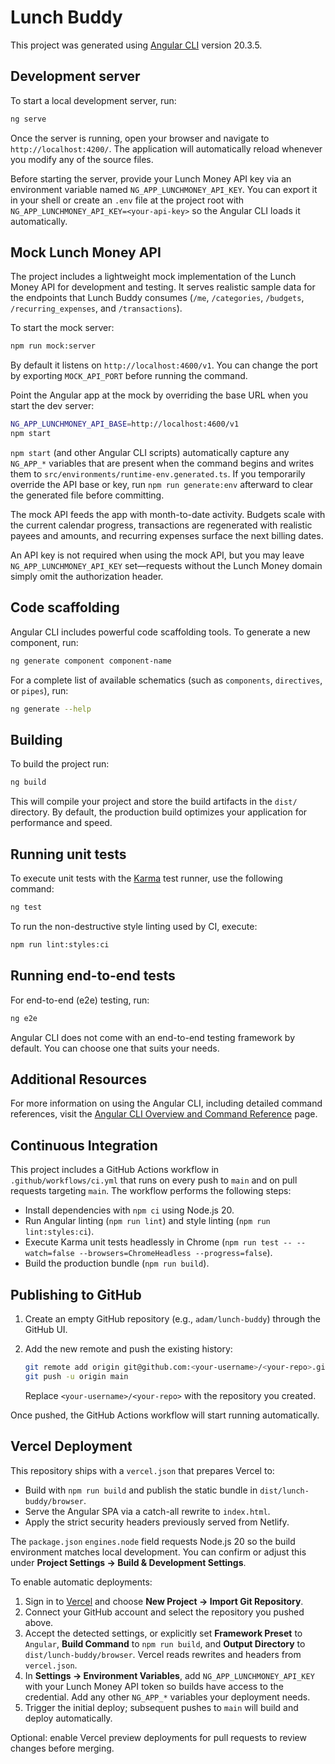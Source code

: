 # Lunch Buddy

This project was generated using [Angular CLI](https://github.com/angular/angular-cli) version 20.3.5.

## Development server

To start a local development server, run:

```bash
ng serve
```

Once the server is running, open your browser and navigate to `http://localhost:4200/`. The application will automatically reload whenever you modify any of the source files.

Before starting the server, provide your Lunch Money API key via an environment variable named `NG_APP_LUNCHMONEY_API_KEY`. You can export it in your shell or create an `.env` file at the project root with `NG_APP_LUNCHMONEY_API_KEY=<your-api-key>` so the Angular CLI loads it automatically.

## Mock Lunch Money API

The project includes a lightweight mock implementation of the Lunch Money API for development and testing. It serves realistic sample data for the endpoints that Lunch Buddy consumes (`/me`, `/categories`, `/budgets`, `/recurring_expenses`, and `/transactions`).

To start the mock server:

```bash
npm run mock:server
```

By default it listens on `http://localhost:4600/v1`. You can change the port by exporting `MOCK_API_PORT` before running the command.

Point the Angular app at the mock by overriding the base URL when you start the dev server:

```bash
NG_APP_LUNCHMONEY_API_BASE=http://localhost:4600/v1
npm start
```

`npm start` (and other Angular CLI scripts) automatically capture any `NG_APP_*` variables that are present when the command begins and writes them to `src/environments/runtime-env.generated.ts`. If you temporarily override the API base or key, run `npm run generate:env` afterward to clear the generated file before committing.

The mock API feeds the app with month-to-date activity. Budgets scale with the current calendar progress, transactions are regenerated with realistic payees and amounts, and recurring expenses surface the next billing dates.

An API key is not required when using the mock API, but you may leave `NG_APP_LUNCHMONEY_API_KEY` set—requests without the Lunch Money domain simply omit the authorization header.

## Code scaffolding

Angular CLI includes powerful code scaffolding tools. To generate a new component, run:

```bash
ng generate component component-name
```

For a complete list of available schematics (such as `components`, `directives`, or `pipes`), run:

```bash
ng generate --help
```

## Building

To build the project run:

```bash
ng build
```

This will compile your project and store the build artifacts in the `dist/` directory. By default, the production build optimizes your application for performance and speed.

## Running unit tests

To execute unit tests with the [Karma](https://karma-runner.github.io) test runner, use the following command:

```bash
ng test
```

To run the non-destructive style linting used by CI, execute:

```bash
npm run lint:styles:ci
```

## Running end-to-end tests

For end-to-end (e2e) testing, run:

```bash
ng e2e
```

Angular CLI does not come with an end-to-end testing framework by default. You can choose one that suits your needs.

## Additional Resources

For more information on using the Angular CLI, including detailed command references, visit the [Angular CLI Overview and Command Reference](https://angular.dev/tools/cli) page.

## Continuous Integration

This project includes a GitHub Actions workflow in `.github/workflows/ci.yml` that runs on every push to `main` and on pull requests targeting `main`. The workflow performs the following steps:

- Install dependencies with `npm ci` using Node.js 20.
- Run Angular linting (`npm run lint`) and style linting (`npm run lint:styles:ci`).
- Execute Karma unit tests headlessly in Chrome (`npm run test -- --watch=false --browsers=ChromeHeadless --progress=false`).
- Build the production bundle (`npm run build`).

## Publishing to GitHub

1. Create an empty GitHub repository (e.g., `adam/lunch-buddy`) through the GitHub UI.
2. Add the new remote and push the existing history:

   ```bash
   git remote add origin git@github.com:<your-username>/<your-repo>.git
   git push -u origin main
   ```

   Replace `<your-username>/<your-repo>` with the repository you created.

Once pushed, the GitHub Actions workflow will start running automatically.

## Vercel Deployment

This repository ships with a `vercel.json` that prepares Vercel to:

- Build with `npm run build` and publish the static bundle in `dist/lunch-buddy/browser`.
- Serve the Angular SPA via a catch-all rewrite to `index.html`.
- Apply the strict security headers previously served from Netlify.

The `package.json` `engines.node` field requests Node.js 20 so the build environment matches local development. You can confirm or adjust this under **Project Settings → Build & Development Settings**.

To enable automatic deployments:

1. Sign in to [Vercel](https://vercel.com/) and choose **New Project → Import Git Repository**.
2. Connect your GitHub account and select the repository you pushed above.
3. Accept the detected settings, or explicitly set **Framework Preset** to `Angular`, **Build Command** to `npm run build`, and **Output Directory** to `dist/lunch-buddy/browser`. Vercel reads rewrites and headers from `vercel.json`.
4. In **Settings → Environment Variables**, add `NG_APP_LUNCHMONEY_API_KEY` with your Lunch Money API token so builds have access to the credential. Add any other `NG_APP_*` variables your deployment needs.
5. Trigger the initial deploy; subsequent pushes to `main` will build and deploy automatically.

Optional: enable Vercel preview deployments for pull requests to review changes before merging.
